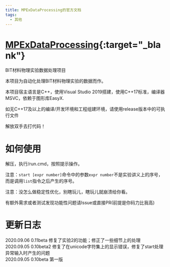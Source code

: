 ```yaml
---
title: MPExDataProcessing的官方文档
tags: 
  - 其他
---
```


# [MPExDataProcessing](https://github.com/AmachiInori/MPExDataProcessing){:target="_blank"}

BIT材料物理实验数据处理项目

本项目为自动化处理BIT材料物理实验的数据而作。

本项目宿主语言是C++，使用Visual Studio 2019搭建，使用C++17标准，编译器MSVC，依赖于图形库EasyX.

如无C++17及以上的编译/开发环境和工程组建环境，请使用release版本中的可执行文件

解放双手去打代码！

# 如何使用

解压，执行/run.cmd，按照提示操作。

注意：`start [expr number]`命令中的参数`expr number`不是实验讲义上的序号，而是调用`list`指令之后产生的序号。

注意：没怎么做稳定性优化，别瞎玩儿，瞎玩儿就崩溃给你看。

有额外需求或者测试发现功能性问题请Issue或直接PR(前提是你码力比我高)

# 更新日志

2020.09.06 0.11beta 修复了实验2的功能；修正了一些细节上的处理  
2020.09.05 0.10beta2 修复了在unicode字符集上的显示错误，修复了start处理异常输入时产生的问题  
2020.09.05 0.10beta 第一版